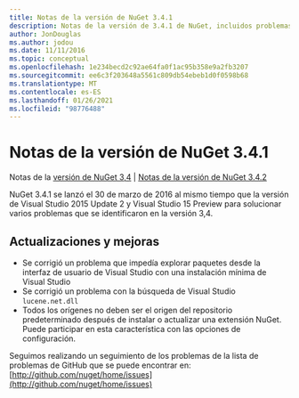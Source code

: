 ```yaml
---
title: Notas de la versión de NuGet 3.4.1
description: Notas de la versión de 3.4.1 de NuGet, incluidos problemas conocidos, correcciones de errores, características agregadas y DCR.
author: JonDouglas
ms.author: jodou
ms.date: 11/11/2016
ms.topic: conceptual
ms.openlocfilehash: 1e234becd2c92ae64fa0f1ac95b358e9a2fb3207
ms.sourcegitcommit: ee6c3f203648a5561c809db54ebeb1d0f0598b68
ms.translationtype: MT
ms.contentlocale: es-ES
ms.lasthandoff: 01/26/2021
ms.locfileid: "98776488"
---
```

# <a name="nuget-341-release-notes"></a>Notas de la versión de NuGet 3.4.1

Notas de la [versión de NuGet 3,4](../release-notes/nuget-3.4.md)  |  [Notas de la versión de NuGet 3.4.2](../release-notes/nuget-3.4.2.md)

NuGet 3.4.1 se lanzó el 30 de marzo de 2016 al mismo tiempo que la versión de Visual Studio 2015 Update 2 y Visual Studio 15 Preview para solucionar varios problemas que se identificaron en la versión 3,4.

## <a name="updates-and-improvements"></a>Actualizaciones y mejoras

* Se corrigió un problema que impedía explorar paquetes desde la interfaz de usuario de Visual Studio con una instalación mínima de Visual Studio
* Se corrigió un problema con la búsqueda de Visual Studio `lucene.net.dll`
* Todos los orígenes no deben ser el origen del repositorio predeterminado después de instalar o actualizar una extensión NuGet.  Puede participar en esta característica con las opciones de configuración.

Seguimos realizando un seguimiento de los problemas de la lista de problemas de GitHub que se puede encontrar en: [http://github.com/nuget/home/issues](http://github.com/nuget/home/issues)